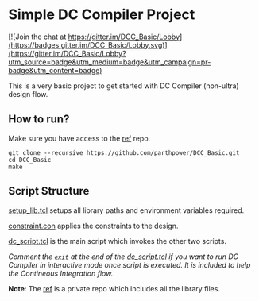 # Simple DC Compiler Project

[![Join the chat at https://gitter.im/DCC_Basic/Lobby](https://badges.gitter.im/DCC_Basic/Lobby.svg)](https://gitter.im/DCC_Basic/Lobby?utm_source=badge&utm_medium=badge&utm_campaign=pr-badge&utm_content=badge)

This is a very basic project to get started with DC Compiler (non-ultra) design flow.

## How to run? 

Make sure you have access to the [ref](https://github.com/parthpower/ref) repo.

```
git clone --recursive https://github.com/parthpower/DCC_Basic.git
cd DCC_Basic
make
```

## Script Structure

[setup_lib.tcl](script/setup_lib.tcl) setups all library paths and environment variables required.

[constraint.con](script/constraint.con) applies the constraints to the design.

[dc_script.tcl](script/dc_script.tcl) is the main script which invokes the other two scripts.


_Comment the [`exit`](https://github.com/parthpower/DCC_Basic/blob/e24a6d31dad73f4e95827a1b6b3b1b48e09cab53/script/dc_script.tcl#L42-43) at the end of the [dc_script.tcl](script/dc_script.tcl) if you want to run DC Compiler in interactive mode once script is executed. It is included to help the Contineous Integration flow._

__Note__: The [ref](https://github.com/parthpower/ref) is a private repo which includes all the library files.
